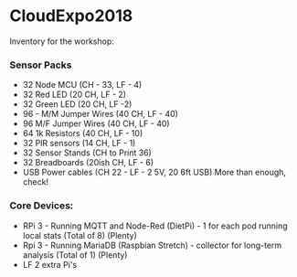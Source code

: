 # CloudExpo2018

Inventory for the workshop:

### Sensor Packs
* 32 Node MCU (CH - 33, LF - 4)
* 32 Red LED (20 CH, LF - 2)
* 32 Green LED (20 CH, LF -2)
* 96 - M/M Jumper Wires (40 CH, LF - 40)
* 96 M/F Jumper Wires (40 CH, LF - 40)
* 64 1k Resistors (40 CH, LF - 10)
* 32 PIR sensors (14 CH, LF - 1)
* 32 Sensor Stands (CH to Print 36)
* 32 Breadboards (20ish CH, LF - 6)
* USB Power cables (CH 22 - LF - 2 5V, 20 6ft USB) More than enough, check!

### Core Devices:
* RPi 3 - Running MQTT and Node-Red (DietPi) - 1 for each pod running local stats (Total of 8) (Plenty)
* Rpi 3 - Running MariaDB (Raspbian Stretch) - collector for long-term analysis (Total of 1) (Plenty)
* LF 2 extra Pi's
